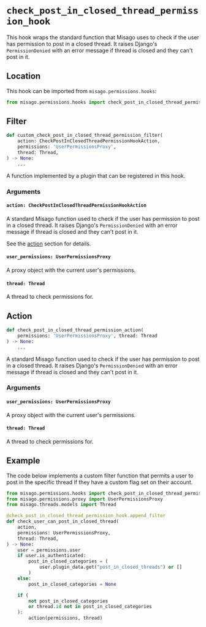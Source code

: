 # `check_post_in_closed_thread_permission_hook`

This hook wraps the standard function that Misago uses to check if the user has permission to post in a closed thread. It raises Django's `PermissionDenied` with an error message if thread is closed and they can't post in it.


## Location

This hook can be imported from `misago.permissions.hooks`:

```python
from misago.permissions.hooks import check_post_in_closed_thread_permission_hook
```


## Filter

```python
def custom_check_post_in_closed_thread_permission_filter(
    action: CheckPostInClosedThreadPermissionHookAction,
    permissions: 'UserPermissionsProxy',
    thread: Thread,
) -> None:
    ...
```

A function implemented by a plugin that can be registered in this hook.


### Arguments

#### `action: CheckPostInClosedThreadPermissionHookAction`

A standard Misago function used to check if the user has permission to post in a closed thread. It raises Django's `PermissionDenied` with an error message if thread is closed and they can't post in it.

See the [action](#action) section for details.


#### `user_permissions: UserPermissionsProxy`

A proxy object with the current user's permissions.


#### `thread: Thread`

A thread to check permissions for.


## Action

```python
def check_post_in_closed_thread_permission_action(
    permissions: 'UserPermissionsProxy', thread: Thread
) -> None:
    ...
```

A standard Misago function used to check if the user has permission to post in a closed thread. It raises Django's `PermissionDenied` with an error message if thread is closed and they can't post in it.


### Arguments

#### `user_permissions: UserPermissionsProxy`

A proxy object with the current user's permissions.


#### `thread: Thread`

A thread to check permissions for.


## Example

The code below implements a custom filter function that permits a user to post in the specific thread if they have a custom flag set on their account.

```python
from misago.permissions.hooks import check_post_in_closed_thread_permission_hook
from misago.permissions.proxy import UserPermissionsProxy
from misago.threads.models import Thread

@check_post_in_closed_thread_permission_hook.append_filter
def check_user_can_post_in_closed_thread(
    action,
    permissions: UserPermissionsProxy,
    thread: Thread,
) -> None:
    user = permissions.user
    if user.is_authenticated:
        post_in_closed_categories = (
            user.plugin_data.get("post_in_closed_threads") or []
        )
    else:
        post_in_closed_categories = None

    if (
        not post_in_closed_categories
        or thread.id not in post_in_closed_categories
    ):
        action(permissions, thread)
```